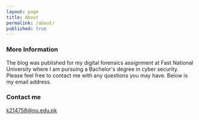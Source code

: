 ```yaml
---
layout: page
title: About
permalink: /about/
published: true
---
```


### More Information

The blog was published for my digital forensics assignment at Fast National University where I am pursuing a Bachelor's degree in cyber security. Please feel free to contact me with any questions you may have. Below is my email address.

### Contact me

[k214758@nu.edu.pk](mailto:k214758@nu.edu.pk)
